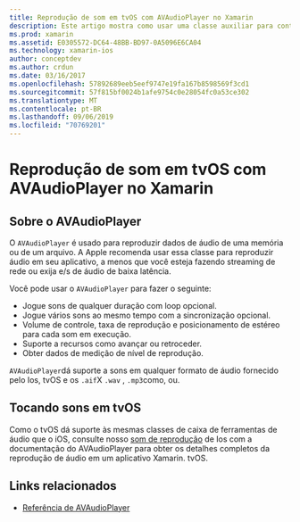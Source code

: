 ```yaml
---
title: Reprodução de som em tvOS com AVAudioPlayer no Xamarin
description: Este artigo mostra como usar uma classe auxiliar para controlar a reprodução de som usando um AVAudioPlayer em um aplicativo Xamarin. iOS.
ms.prod: xamarin
ms.assetid: E0305572-DC64-48BB-BD97-0A5096E6CA04
ms.technology: xamarin-ios
author: conceptdev
ms.author: crdun
ms.date: 03/16/2017
ms.openlocfilehash: 57892689eeb5eef9747e19fa167b8598569f3cd1
ms.sourcegitcommit: 57f815bf0024b1afe9754c0e28054fc0a53ce302
ms.translationtype: MT
ms.contentlocale: pt-BR
ms.lasthandoff: 09/06/2019
ms.locfileid: "70769201"
---
```

# <a name="playing-sound-in-tvos-with-avaudioplayer-in-xamarin"></a>Reprodução de som em tvOS com AVAudioPlayer no Xamarin

## <a name="about-the-avaudioplayer"></a>Sobre o AVAudioPlayer

O `AVAudioPlayer` é usado para reproduzir dados de áudio de uma memória ou de um arquivo. A Apple recomenda usar essa classe para reproduzir áudio em seu aplicativo, a menos que você esteja fazendo streaming de rede ou exija e/s de áudio de baixa latência.

Você pode usar o `AVAudioPlayer` para fazer o seguinte:

- Jogue sons de qualquer duração com loop opcional.
- Jogue vários sons ao mesmo tempo com a sincronização opcional.
- Volume de controle, taxa de reprodução e posicionamento de estéreo para cada som em execução.
- Suporte a recursos como avançar ou retroceder.
- Obter dados de medição de nível de reprodução.

`AVAudioPlayer`dá suporte a sons em qualquer formato de áudio fornecido pelo Ios, tvOS e os `.aif`X `.wav` , `.mp3`como, ou.

## <a name="playing-sounds-in-tvos"></a>Tocando sons em tvOS

Como o tvOS dá suporte às mesmas classes de caixa de ferramentas de áudio que o iOS, consulte nosso [som de reprodução](https://github.com/xamarin/recipes/tree/master/Recipes/ios/media/sound/avaudioplayer) de Ios com a documentação do AVAudioPlayer para obter os detalhes completos da reprodução de áudio em um aplicativo Xamarin. tvOS.

## <a name="related-links"></a>Links relacionados

- [Referência de AVAudioPlayer](https://developer.apple.com/library/ios/documentation/AVFoundation/Reference/AVAudioPlayerClassReference/)
